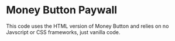 # Money Button Paywall

This code uses the HTML version of Money Button and relies on no Javscript or CSS frameworks, just vanilla code.

